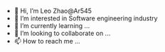 - 👋 Hi, I’m Leo Zhao@Ar545
- 👀 I’m interested in Software engineering industry
- 🌱 I’m currently learning ...
- 💞️ I’m looking to collaborate on ...
- 📫 How to reach me ...

<!---
Ar545/Ar545 is a ✨ special ✨ repository because its `README.md` (this file) appears on your GitHub profile.
You can click the Preview link to take a look at your changes.
--->

